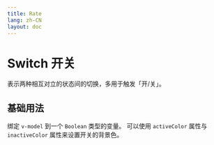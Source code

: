 ```yaml
---
title: Rate
lang: zh-CN
layout: doc
---
```



<script setup>
import BasicComp from "../examples/switch/01-basic.vue"
</script>

# Switch 开关
表示两种相互对立的状态间的切换，多用于触发「开/关」。
## 基础用法
绑定 `v-model` 到一个 `Boolean` 类型的变量。 可以使用 `activeColor` 属性与 `inactiveColor` 属性来设置开关的背景色。
<CodePreview comp-name="switch" demo-name="01" demo-type="docs">
    <BasicComp/>
</CodePreview>

